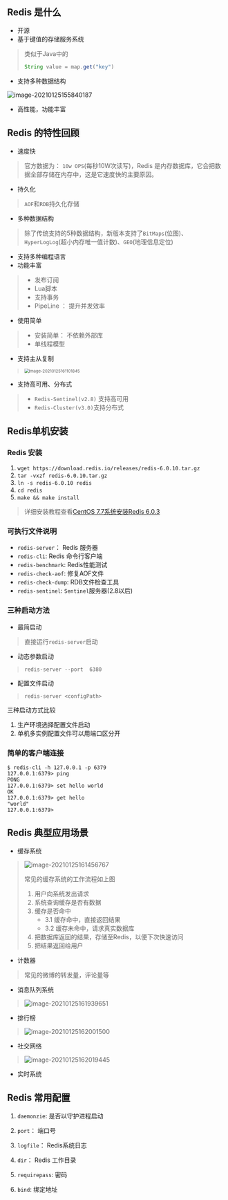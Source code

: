 ## Redis 是什么

* 开源
* 基于键值的存储服务系统

> 类似于Java中的
>
> ```java
> String value = map.get("key")
> ```

* 支持多种数据结构

![image-20210125155840187](https://ning-wang.oss-cn-beijing.aliyuncs.com/blog-imags/image-20210125155840187.png)

* 高性能，功能丰富

## Redis 的特性回顾

* 速度快

> 官方数据为： `10w OPS`(每秒10W次读写)，Redis 是内存数据库，它会把数据全部存储在内存中，这是它速度快的主要原因。

* 持久化

> `AOF`和`RDB`持久化存储

* 多种数据结构

> 除了传统支持的5种数据结构，新版本支持了`BitMaps`(位图)、`HyperLogLog`(超小内存唯一值计数)、`GEO`(地理信息定位)

* 支持多种编程语言
* 功能丰富

> * 发布订阅
> * Lua脚本
> * 支持事务
> * PipeLine ： 提升并发效率

* 使用简单

> * 安装简单： 不依赖外部库
> * 单线程模型

* 支持主从复制

> <img src="https://ning-wang.oss-cn-beijing.aliyuncs.com/blog-imags/image-20210125161101845.png" alt="image-20210125161101845" style="zoom:67%;" />

* 支持高可用、分布式

> * `Redis-Sentinel(v2.8)` 支持高可用
> * `Redis-Cluster(v3.0)`支持分布式

## Redis单机安装

### Redis 安装

1. `wget https://download.redis.io/releases/redis-6.0.10.tar.gz`
2. `tar -vxzf redis-6.0.10.tar.gz `
3. `ln -s redis-6.0.10 redis`
4. `cd redis`
5. `make && make install`

> 详细安装教程查看[CentOS 7.7系统安装Redis 6.0.3](https://www.cnblogs.com/sanduzxcvbnm/p/12955145.html)

### 可执行文件说明

* `redis-server`： Redis 服务器
* `redis-cli`: Redis 命令行客户端
* `redis-benchmark`: Redis性能测试
* `redis-check-aof`: 修复AOF文件
* `redis-check-dump`: RDB文件检查工具 
* `redis-sentinel`: `Sentinel`服务器(2.8以后)

### 三种启动方法

* 最简启动

> 直接运行`redis-server`启动

* 动态参数启动

> `redis-server --port  6380`

* 配置文件启动

> `redis-server <configPath>`

三种启动方式比较

1. 生产环境选择配置文件启动
2. 单机多实例配置文件可以用端口区分开

### 简单的客户端连接

```shell
$ redis-cli -h 127.0.0.1 -p 6379
127.0.0.1:6379> ping
PONG
127.0.0.1:6379> set hello world
OK
127.0.0.1:6379> get hello
"world"
127.0.0.1:6379> 
```

## Redis 典型应用场景



* 缓存系统

> ![image-20210125161456767](https://ning-wang.oss-cn-beijing.aliyuncs.com/blog-imags/image-20210125161456767.png)
>
> 常见的缓存系统的工作流程如上图
>
> 1. 用户向系统发出请求
> 2. 系统查询缓存是否有数据
> 3. 缓存是否命中
>    * 3.1 缓存命中，直接返回结果
>    * 3.2 缓存未命中，请求真实数据库
> 4. 把数据库返回的结果，存储至Redis，以便下次快速访问
> 5. 把结果返回给用户

* 计数器

> 常见的微博的转发量，评论量等

* 消息队列系统

> ![image-20210125161939651](https://ning-wang.oss-cn-beijing.aliyuncs.com/blog-imags/image-20210125161939651.png)

* 排行榜

> ![image-20210125162001500](https://ning-wang.oss-cn-beijing.aliyuncs.com/blog-imags/image-20210125162001500.png)

* 社交网络

> ![image-20210125162019445](https://ning-wang.oss-cn-beijing.aliyuncs.com/blog-imags/image-20210125162019445.png)

* 实时系统

## Redis 常用配置

1. `daemonzie`:  是否以守护进程启动
2. `port`： 端口号
3. `logfile`： Redis系统日志
4. `dir`： Redis 工作目录

5. `requirepass`:  密码
6. `bind`:  绑定地址

